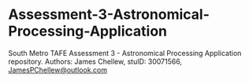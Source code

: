 # Assessment-3-Astronomical-Processing-Application
South Metro TAFE Assessment 3 - Astronomical Processing Application repository.
Authors:
James Chellew, stuID: 30071566, JamesPChellew@outlook.com
